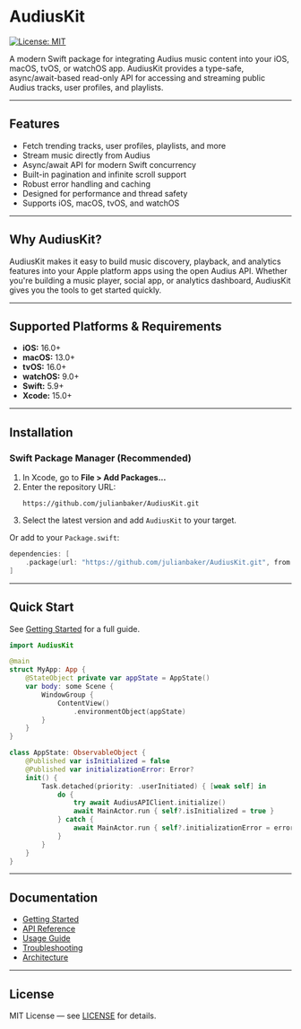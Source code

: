 # AudiusKit

[![License: MIT](https://img.shields.io/badge/License-MIT-yellow.svg)](LICENSE)

A modern Swift package for integrating Audius music content into your iOS, macOS, tvOS, or watchOS app. AudiusKit provides a type-safe, async/await-based read-only API for accessing and streaming public Audius tracks, user profiles, and playlists.

---

## Features
- Fetch trending tracks, user profiles, playlists, and more
- Stream music directly from Audius
- Async/await API for modern Swift concurrency
- Built-in pagination and infinite scroll support
- Robust error handling and caching
- Designed for performance and thread safety
- Supports iOS, macOS, tvOS, and watchOS

---

## Why AudiusKit?
AudiusKit makes it easy to build music discovery, playback, and analytics features into your Apple platform apps using the open Audius API. Whether you're building a music player, social app, or analytics dashboard, AudiusKit gives you the tools to get started quickly.

---

## Supported Platforms & Requirements
- **iOS:** 16.0+
- **macOS:** 13.0+
- **tvOS:** 16.0+
- **watchOS:** 9.0+
- **Swift:** 5.9+
- **Xcode:** 15.0+

---

## Installation

### Swift Package Manager (Recommended)
1. In Xcode, go to **File > Add Packages...**
2. Enter the repository URL:
   ```
   https://github.com/julianbaker/AudiusKit.git
   ```
3. Select the latest version and add `AudiusKit` to your target.

Or add to your `Package.swift`:
```swift
dependencies: [
    .package(url: "https://github.com/julianbaker/AudiusKit.git", from: "1.0.0")
]
```

---

## Quick Start

See [Getting Started](https://github.com/julianbaker/AudiusKit/blob/main/documentation/Getting-Started.md) for a full guide.

```swift
import AudiusKit

@main
struct MyApp: App {
    @StateObject private var appState = AppState()
    var body: some Scene {
        WindowGroup {
            ContentView()
                .environmentObject(appState)
        }
    }
}

class AppState: ObservableObject {
    @Published var isInitialized = false
    @Published var initializationError: Error?
    init() {
        Task.detached(priority: .userInitiated) { [weak self] in
            do {
                try await AudiusAPIClient.initialize()
                await MainActor.run { self?.isInitialized = true }
            } catch {
                await MainActor.run { self?.initializationError = error }
            }
        }
    }
}
```

---

## Documentation
- [Getting Started](https://github.com/julianbaker/AudiusKit/blob/main/documentation/Getting-Started.md)
- [API Reference](https://github.com/julianbaker/AudiusKit/blob/main/documentation/API-Reference.md)
- [Usage Guide](https://github.com/julianbaker/AudiusKit/blob/main/documentation/Usage-Guide.md)
- [Troubleshooting](https://github.com/julianbaker/AudiusKit/blob/main/documentation/Troubleshooting.md)
- [Architecture](https://github.com/julianbaker/AudiusKit/blob/main/documentation/Architecture.md)


---

## License
MIT License — see [LICENSE](LICENSE) for details. 